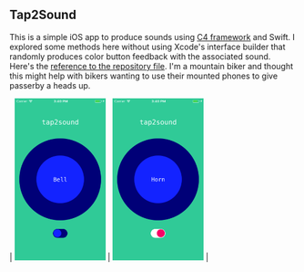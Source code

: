 ## Tap2Sound 

This is a simple iOS app to produce sounds using [C4 framework](http://www.c4ios.com) and Swift. I explored some methods here without using Xcode's interface builder that randomly produces color button feedback with the associated sound.  Here's the [reference to the repository file](https://github.com/philsgu/bell-sound-swift-app-). I'm a mountain biker and thought this might help with bikers wanting to use their mounted phones to give passerby a heads up.  

| <img src="/images/bellscreen.png" alt="bell" width="160" height="284"> | <img src="/images/hornscreen.png" alt="bell" width="160" height="284"> |


